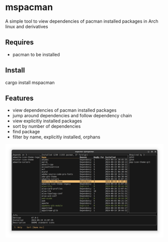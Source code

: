 # mspacman
A simple tool to view dependencies of pacman installed packages in Arch linux and derivatives

## Requires
- pacman to be installed

## Install
cargo install mspacman


## Features
- view dependencies of pacman installed packages
- jump around dependencies and follow dependency chain
- view explicitly installed packages
- sort by number of dependencies
- find package
- filter by name, explicitly installed, orphans

![Screenshot](Screenshot.png)
